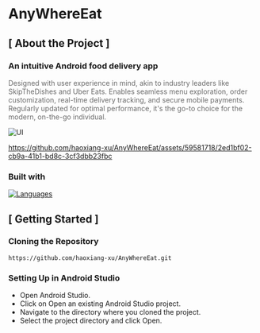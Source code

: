 # AnyWhereEat

## [ About the Project ]

### An intuitive Android food delivery app

<span style="opacity: 0.64">Designed with user experience in mind, akin to industry leaders like SkipTheDishes and Uber Eats. Enables seamless menu exploration, order customization, real-time delivery tracking, and secure mobile payments. Regularly updated for optimal performance, it's the go-to choice for the modern, on-the-go individual.</span>

![UI](https://github.com/haoxiang-xu/AnyWhereEat/assets/59581718/bc728b1e-a80f-4dd7-8e37-f9db46475efa)


https://github.com/haoxiang-xu/AnyWhereEat/assets/59581718/2ed1bf02-cb9a-41b1-bd8c-3cf3dbb23fbc


### Built with
[![Languages](https://skillicons.dev/icons?i=androidstudio,java)](https://skillicons.dev)

[AndroidStudio-shield]: https://img.shields.io/badge/Android_Studio-000000?style=for-the-badge&logo=AndroidStudio&logoColor=3DDC84&labelColor=222222
[AndroidStudio-install]: https://developer.android.com/studio?gclid=CjwKCAjwnOipBhBQEiwACyGLuoL0oFBDXfZmBufubcQwkA19MBUueyODKJshEecSKE6rPMVVzhOO-xoCzV4QAvD_BwE&gclsrc=aw.ds

## [ Getting Started ]

### Cloning the Repository

`https://github.com/haoxiang-xu/AnyWhereEat.git`

### Setting Up in Android Studio
- Open Android Studio.
- Click on Open an existing Android Studio project.
- Navigate to the directory where you cloned the project.
- Select the project directory and click Open.